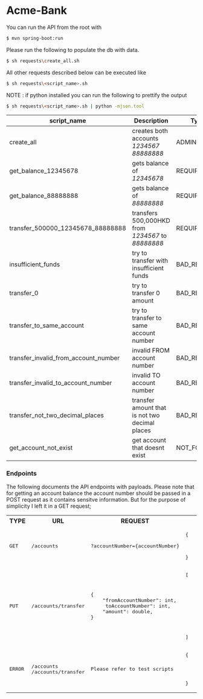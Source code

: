 

# Acme-Bank
You can run the API from the root with
```sh
$ mvn spring-boot:run
```
Please run the following to populate the db with data.
```sh
$ sh requests\create_all.sh
```

All other requests described below can be executed like
```sh
$ sh requests\<script_name>.sh
```
NOTE : if python installed you can run the following to prettify the output
```sh
$ sh requests\<script_name>.sh | python -mjson.tool
```

| script_name | Description | Type |
| ------ | ------ |------ |
| create_all | creates both accounts *1234567* *88888888*| ADMIN
| get_balance_12345678 | gets balance of *12345678*| REQUIREMENT
| get_balance_88888888 | gets balance of *88888888*| REQUIREMENT
| transfer_500000_12345678_88888888 | transfers 500,000HKD from *1234567* to *88888888*| REQUIREMENT
| insufficient_funds | try to transfer with insufficient funds | BAD_REQUEST
| transfer_0 | try to transfer 0 amount| BAD_REQUEST
| transfer_to_same_account | try to transfer to same account number| BAD_REQUEST
| transfer_invalid_from_account_number | invalid FROM account number| BAD_REQUEST
| transfer_invalid_to_account_number | invalid TO account number| BAD_REQUEST
| transfer_not_two_decimal_places| transfer amount that is not two decimal places| BAD_REQUEST 
| get_account_not_exist| get account that doesnt exist | NOT_FOUND

### Endpoints

The following documents the API endpoints with payloads. Please note that for getting an account balance the account number should be passed in a POST request as it contains sensitve information. But for the purpose of simplicity I left it in a GET request;
<table>
<tr>
<th>
TYPE
</th>
<th>
URL
</th>
<th>
REQUEST
</th>
<th>
RESPONSE
</th>
</tr>

<tr>

<td>
<pre>
<br/>GET<br/>
</pre>
</td>



<td>
<pre>
/accounts
</pre>
</td>
<td>
<pre>
?accountNumber={accountNumber}
</pre>
</td>
<td>
<pre>
{
    "accountNumber": int,
    "balance": double,
    "currency": string
}
</pre>
</td>

</tr>

<tr>

<td>
<pre>
<br/>PUT<br/>
</pre>
</td>



<td>
<pre>
/accounts/transfer
</pre>
</td>
<td>
<pre>
{
    "fromAccountNumber": int,
     toAccountNumber": int,
    "amount": double,
}
</pre>
</td>
<td>
<pre>
[
    {
        "accountNumber": int,
        "balance": double,
        "currency": string
    },
    {
        "accountNumber": int,
        "balance": double,
        "currency": string
    }
]
</pre>
</td>



</tr>

</tr>

<tr>

<td>
<pre>
<br/>ERROR<br/>
</pre>
</td>



<td>
<pre>
/accounts
/accounts/transfer
</pre>
</td>
<td>
<pre>
Please refer to test scripts
</pre>
</td>
<td>
<pre>
{
    "timestamp": "2019-01-17T16:12:45.977+0000",
    "status": 4xx / 5xx,
    "error": BAD_REQUEST/NOT_FOUND/INTERNAL
    "message": "error message",
}
</pre>
</td>



</tr>
